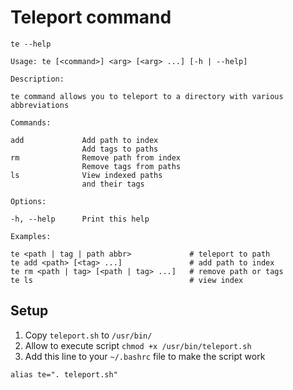 # Teleport command

```shell
te --help
```

```
Usage: te [<command>] <arg> [<arg> ...] [-h | --help]

Description:

te command allows you to teleport to a directory with various abbreviations

Commands:

add             Add path to index
                Add tags to paths
rm              Remove path from index
                Remove tags from paths
ls              View indexed paths
                and their tags

Options:

-h, --help      Print this help

Examples:

te <path | tag | path abbr>             # teleport to path
te add <path> [<tag> ...]               # add path to index
te rm <path | tag> [<path | tag> ...]   # remove path or tags
te ls                                   # view index
```

## Setup

1. Copy `teleport.sh` to `/usr/bin/`
2. Allow to execute script `chmod +x /usr/bin/teleport.sh`
3. Add this line to your `~/.bashrc` file to make the script work

```
alias te=". teleport.sh"
```
